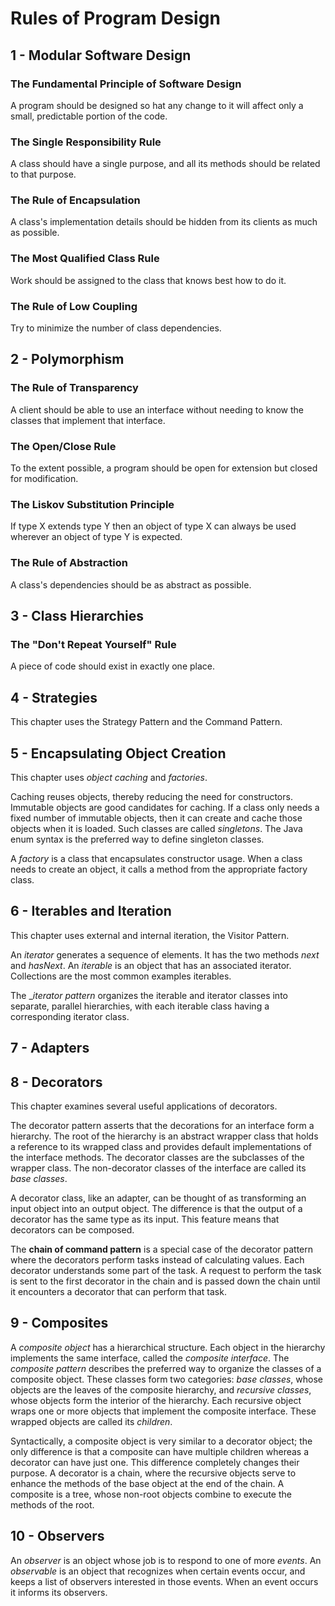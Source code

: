 Rules of Program Design
=======================


1 - Modular Software Design
---------------------------

### The Fundamental Principle of Software Design

A program should be designed so hat any change to it will affect only
a small, predictable portion of the code.

### The Single Responsibility Rule

A class should have a single purpose, and all its methods should be
related to that purpose.

### The Rule of Encapsulation

A class's implementation details should be hidden from its clients
as much as possible.

### The Most Qualified Class Rule

Work should be assigned to the class that knows best how to do it.

### The Rule of Low Coupling

Try to minimize the number of class dependencies.


2 - Polymorphism
----------------

### The Rule of Transparency

A client should be able to use an interface without needing to know
the classes that implement that interface.

### The Open/Close Rule

To the extent possible, a program should be open for extension 
but closed for modification.

### The Liskov Substitution Principle

If type X extends type Y then an object of type X can always be used
wherever an object of type Y is expected.

### The Rule of Abstraction

A class's dependencies should be as abstract as possible.


3 - Class Hierarchies
---------------------

### The "Don't Repeat Yourself" Rule

A piece of code should exist in exactly one place.


4 - Strategies
--------------

This chapter uses the Strategy Pattern and the Command Pattern.


5 - Encapsulating Object Creation
---------------------------------

This chapter uses _object caching_ and _factories_.

Caching reuses objects, thereby reducing the need for constructors.
Immutable objects are good candidates for caching. If a class only needs
a fixed number of immutable objects, then it can create and cache those
objects when it is loaded. Such classes are called _singletons_. The Java 
enum syntax is the preferred way to define singleton classes.

A _factory_ is a class that encapsulates constructor usage. When a class 
needs to create an object, it calls a method from the appropriate factory
class.


6 - Iterables and Iteration
---------------------------

This chapter uses external and internal iteration, the Visitor Pattern.

An _iterator_ generates a sequence of elements. It has the two methods _next_
and _hasNext_. An _iterable_ is an object that has an associated iterator.
Collections are the most common examples iterables.

The __iterator pattern_ organizes the iterable and iterator classes into 
separate, parallel hierarchies, with each iterable class having a corresponding
iterator class.


7 - Adapters
------------

8 - Decorators
--------------

This chapter examines several useful applications of decorators.

The decorator pattern asserts that the decorations for an interface form a hierarchy.
The root of the hierarchy is an abstract wrapper class that holds a reference to 
its wrapped class and provides default implementations of the interface methods.
The decorator classes are the subclasses of the wrapper class. 
The non-decorator classes of the interface are called its _base classes_.

A decorator class, like an adapter, can be thought of as transforming
an input object into an output object. The difference is that the output
of a decorator has the same type as its input. This feature means that
decorators can be composed.

The __chain of command pattern__ is a special case of the decorator pattern
where the decorators perform tasks instead of calculating values. Each decorator
understands some part of the task. A request to perform the task is sent to
the first decorator in the chain and is passed down the chain until it encounters
a decorator that can perform that task.


9 - Composites
--------------

A _composite object_ has a hierarchical structure. Each object in the hierarchy implements the same interface,
called the _composite interface_.
The _composite pattern_ describes the preferred way to organize the classes of a composite object.
These classes form two categories: _base classes_, whose objects are the leaves of the composite hierarchy,
and _recursive classes_, whose objects form the interior of the hierarchy.
Each recursive object wraps one or more objects that implement the composite interface.
These wrapped objects are called its _children_.

Syntactically, a composite object is very similar to a decorator object; the only difference is that 
a composite can have multiple children whereas a decorator can have just one.
This difference completely changes their purpose. A decorator is a chain, where the recursive objects 
serve to enhance the methods of the base object at the end of the chain.
A composite is a tree, whose non-root objects combine to execute the methods of the root.


10 - Observers
--------------

An _observer_ is an object whose job is to respond to one of more _events_.
An _observable_ is an object that recognizes when certain events occur, and keeps a list of observers
interested in those events. When an event occurs it informs its observers. 
